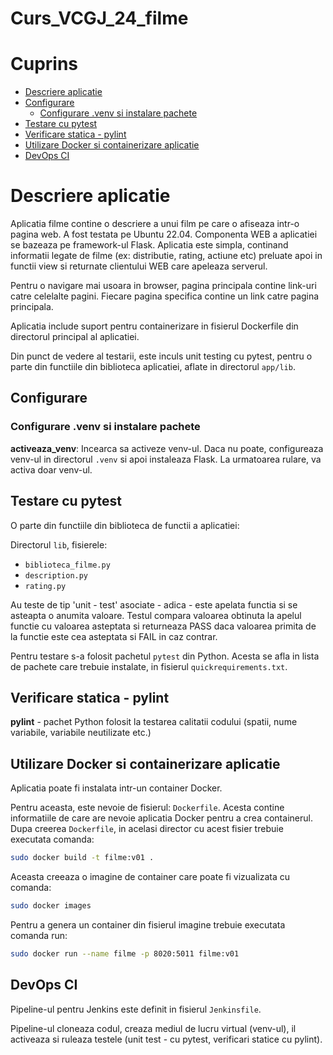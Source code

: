 # Curs_VCGJ_24_filme

# Cuprins

- [Descriere aplicatie](#descriere-aplicatie)
- [Configurare](#configurare)
  - [Configurare .venv si instalare pachete](#configurare-venv-si-instalare-pachete)
- [Testare cu pytest](#testare-cu-pytest)
- [Verificare statica - pylint](#verificare-statica---pylint)
- [Utilizare Docker si containerizare aplicatie](#utilizare-docker-si-containerizare-aplicatie)
- [DevOps CI](#devops-ci)


# Descriere aplicatie

Aplicatia filme contine o descriere a unui film pe care o afiseaza intr-o pagina web. A fost testata pe Ubuntu 22.04. Componenta WEB a aplicatiei se bazeaza pe framework-ul Flask. Aplicatia este simpla, continand informatii legate de filme (ex: distributie, rating, actiune etc) preluate apoi in functii view si returnate clientului WEB care apeleaza serverul.

Pentru o navigare mai usoara in browser, pagina principala contine link-uri catre celelalte pagini. Fiecare pagina specifica contine un link catre pagina principala.

Aplicatia include suport pentru containerizare in fisierul Dockerfile din directorul principal al aplicatiei.

Din punct de vedere al testarii, este inculs unit testing cu pytest, pentru o parte din functiile din biblioteca aplicatiei, aflate in directorul `app/lib`.


## Configurare

### Configurare .venv si instalare pachete

**activeaza_venv**: Incearca sa activeze venv-ul. Daca nu poate, configureaza venv-ul in directorul `.venv` si apoi instaleaza Flask. La urmatoarea rulare, va activa doar venv-ul.

## Testare cu pytest

O parte din functiile din biblioteca de functii a aplicatiei:

Directorul `lib`, fisierele:
- `biblioteca_filme.py`
- `description.py`
- `rating.py`

Au teste de tip 'unit - test' asociate - adica - este apelata functia si se asteapta o anumita valoare. Testul compara valoarea obtinuta la apelul functie cu valoarea asteptata si returneaza PASS daca valoarea primita de la functie este cea asteptata si FAIL in caz contrar.

Pentru testare s-a folosit pachetul `pytest` din Python. Acesta se afla in lista de pachete care trebuie instalate, in fisierul `quickrequirements.txt`.

## Verificare statica - pylint

**pylint** - pachet Python folosit la testarea calitatii codului (spatii, nume variabile, variabile neutilizate etc.)

## Utilizare Docker si containerizare aplicatie

Aplicatia poate fi instalata intr-un container Docker.

Pentru aceasta, este nevoie de fisierul: `Dockerfile`. Acesta contine informatiile de care are nevoie aplicatia Docker pentru a crea containerul. Dupa creerea `Dockerfile`, in acelasi director cu acest fisier trebuie executata comanda:
```bash
sudo docker build -t filme:v01 .
```
Aceasta creeaza o imagine de container care poate fi vizualizata cu comanda:
```bash
sudo docker images
```
Pentru a genera un container din fisierul imagine trebuie executata comanda run:
```bash
sudo docker run --name filme -p 8020:5011 filme:v01
```

## DevOps CI

Pipeline-ul pentru Jenkins este definit in fisierul `Jenkinsfile`.

Pipeline-ul cloneaza codul, creaza mediul de lucru virtual (venv-ul), il activeaza si ruleaza testele (unit test - cu pytest, verificari statice cu pylint).

